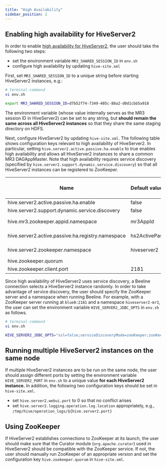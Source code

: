 ```yaml
---
title: "High Availability"
sidebar_position: 2
---
```


## Enabling high availability for HiveServer2

In order to enable [high availability for HiveServer2](/docs/features/hivemr3/high-availability),
the user should take the following two steps:

* set the environment variable `MR3_SHARED_SESSION_ID` in `env.sh`
* configure high availability by updating `hive-site.xml`

First, set `MR3_SHARED_SESSION_ID`
to a unique string before starting HiveServer2 instances, e.g.:

```sh
# terminal-command
vi env.sh

export MR3_SHARED_SESSION_ID=d7b52f74-7349-405c-88a2-d0d1cbb5a918
```

The environment variable
(whose value internally serves as the MR3 session ID in HiveServer2)
can be set to any string, 
but **should remain the same across all HiveServer2 instances**
so that they share the same staging directory on HDFS.

Next, configure HiveServer2 by updating `hive-site.xml`.
The following table shows configuration keys relevant to high availability of HiveServer2.
In particular, setting `hive.server2.active.passive.ha.enable` to true enables high availability and allows all HiveServer2 instances to share a common MR3 DAGAppMaster.
Note that high availability requires service discovery
(specified by `hive.server2.support.dynamic.service.discovery`)
so that all HiveServer2 instances can be registered to ZooKeeper.

|**Name**|**Default value**|Example to enable high availability|
|--------|:----------------|:----------|
|hive.server2.active.passive.ha.enable|false|true
|hive.server2.support.dynamic.service.discovery|false|true|
|hive.mr3.zookeeper.appid.namespace|mr3AppId|(default value)|
|hive.server2.active.passive.ha.registry.namespace|hs2ActivePassiveHA|(default value)|
|hive.server2.zookeeper.namespace|hiveserver2|hiveserver2-mr3|
|hive.zookeeper.quorum||blue0:2181|
|hive.zookeeper.client.port|2181|2181|

Since high availability of HiveServer2 uses service discovery, 
a Beeline connection selects a HiveServer2 instance randomly. 
In order to take advantage of service discovery,
the user should specify the ZooKeeper server and a namespace when running Beeline.
For example,
with a ZooKeeper server running at `blue0:2181` and a namespace `hiveserver2-mr3`,
the user can set the environment variable `HIVE_SERVER2_JDBC_OPTS` in `env.sh` as follows.

```sh
# terminal-command
vi env.sh

HIVE_SERVER2_JDBC_OPTS="ssl=false;serviceDiscoveryMode=zooKeeper;zooKeeperNamespace=hiveserver2-mr3"
```

## Running multiple HiveServer2 instances on the same node

If multiple HiveServer2 instances are to be run on the same node, 
the user should assign different ports
by setting the environment variable `HIVE_SERVER2_PORT` in `env.sh`
to a unique value **for each HiveServer2 instance.**
In addition, the following two configuration keys should be set in `hive-site.xml`.

* set `hive.server2.webui.port` to 0 so that no conflict arises
* set `hive.server2.logging.operation.log.location` appropriately, e.g., `/tmp/hive/operation_logs/${hive.server2.port}`

## Using ZooKeeper

If HiveServer2 establishes connections to ZooKeeper at its launch,
the user should make sure that the Curator module (`org.apache.curator`) used in HiveServer2 should be compatible with the ZooKeeper service.
If not, the user should manually run ZooKeeper of an appropriate version and set the configuration key `hive.zookeeper.quorum` in `hive-site.xml`.

